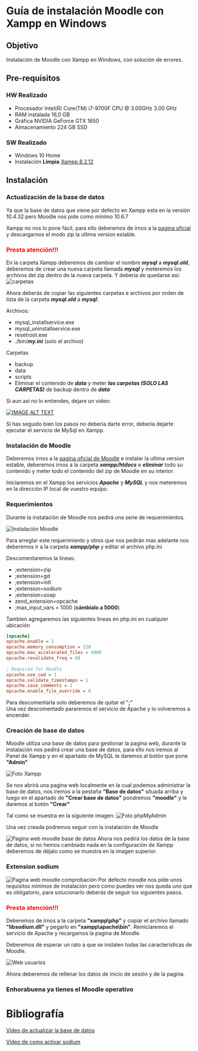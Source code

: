 # Guía de instalación Moodle con Xampp en Windows

## Objetivo
Instalación de Moodle con Xampp en Windows, con solución de errores.

## Pre-requisitos

### HW Realizado

- Procesador Intel(R) Core(TM) i7-9700F CPU @ 3.00GHz   3.00 GHz
- RAM instalada	16,0 GB
- Gráfica NVIDIA GeForce GTX 1650
- Almacenamiento 224 GB SSD

### SW Realizado

- Windows 10 Home
- Instalación __Limpia__ [Xampp 8.2.12](https://mariadb.org/download/?t=mariadb&p=mariadb&r=11.2.2&os=windows&cpu=x86_64&pkg=zip&m=fe_up_pt)

## Instalación
### Actualización de la base de datos
Ya que la base de datos que viene por defecto en Xampp esta en la versión 10.4.32 pero Moodle nos pide como mínimo 10.6.7

Xampp no nos lo pone fácil, para ello deberemos de irnos a la [pagina oficial](https://mirrors.up.pt/pub/mariadb/mariadb-11.2.2/winx64-packages/mariadb-11.2.2-winx64.zip) y descargarnos el modo zip la ultima version estable.

### <span style="color:red">Presta atención!!!</span>
En la carpeta Xampp deberemos de cambiar el nombre ___mysql___ a ___mysql.old___, deberemos de crear una nueva carpeta llamada ___mysql___ y meteremos los archivos del zip dentro de la nueva carpeta. Y debería de quedarse asi:
![carpetas](./images/image.png)

Ahora deberás de copiar las siguientes carpetas e archivos por orden de lista de la carpeta ___mysql.old___ a ___mysql___:

Archivos:

- mysql_installservice.exe
- mysql_uninstallservice.exe
- resetroot.exe
- ./bin/___my.ini___ (solo el archivo)

Carpetas

- backup
- data
- scripts
- Eliminar el contenido de ___data___ y meter ___las carpetas (SOLO LAS CARPETAS)___ de backup dentro de ___data___


Si aun asi no lo entiendes, dejare un video:

[![IMAGE ALT TEXT](http://img.youtube.com/vi/FUYTEY8ighw/0.jpg)](http://www.youtube.com/watch?v=FUYTEY8ighw "Video Title")

Si has seguido bien los pasos no debería darte error, debería dejarte ejecutar el servicio de MySql en Xampp.

### Instalación de Moodle
Deberemos irnos a la [pagina oficial de Moodle](https://download.moodle.org/releases/latest/) e instalar la ultima version estable, deberemos irnos a la carpeta ___xampp/htdocs___ e ___eliminar___ todo su contenido y meter todo el contenido del zip de Moodle en su interior.

Iniciaremos en el Xampp los servicios ___Apache___ y ___MySQL___ y nos meteremos en la dirección IP local de vuestro equipo.

### Requerimientos

Durante la instalación de Moodle nos pedirá una serie de requerimientos.

![Instalación Moodle](./images/image-1.png)

Para arreglar este requerimiento y otros que nos pedirán mas adelante nos deberemos ir a la carpeta ___xampp/php___ y editar el archivo php.ini

Descomentaremos la lineas:

- ;extension=zip
- ;extension=gd
- ;extension=intl
- ;extension=sodium
- ;extension=soap
- zend_extension=opcache
- ;max_input_vars = 1000 (__cámbialo a 5000__)


Tambien agregaremos las siguientes lineas en php.ini en cualquier ubicación
````ini
[opcache]
opcache.enable = 1
opcache.memory_consumption = 128
opcache.max_accelerated_files = 4000
opcache.revalidate_freq = 60
 
; Required for Moodle
opcache.use_cwd = 1
opcache.validate_timestamps = 1
opcache.save_comments = 1
opcache.enable_file_override = 0
````

Para descomentarla solo deberemos de quitar el "__;__" \
Una vez descomentado pararemos el servicio de Apache y lo volveremos a encender.

### Creación de base de datos
Moodle utiliza una base de datos para gestionar la pagina web, durante la instalación nos pedirá crear una base de datos, para ello nos iremos al Panel de Xampp y en el apartado de MySQL le daremos al botón que pone __"Admin"__

![Foto Xampp](./images/image-2.png)

Se nos abrirá una pagina web localmente en la cual podemos administrar la base de datos, nos iremos a la pestaña __"Base de datos"__ situada arriba y luego en el apartado de __"Crear base de datos"__ pondremos __"moodle"__ y le daremos al botón __"Crear"__

Tal como se muestra en la siguiente imagen:
![Foto phpMyAdmin](./images/image-3.png)

Una vez creada podremos seguir con la instalación de Moodle 

![Pagina web moodle base de datos](./images/image-4.png)
Ahora nos pedirá los datos de la base de datos, si no hemos cambiado nada en la configuración de Xampp deberemos de déjalo como se muestra en la imagen superior.

### Extension sodium

![Pagina web moodle comprobación](./images/image-5.png)
Por defecto moodle nos pide unos requisitos mínimos de instalación pero como puedes ver nos queda uno que es obligatorio, para solucionarlo deberás de seguir los siguientes pasos.
### <span style="color:red">Presta atención!!!</span>
Deberemos de irnos a la carpeta __"xampp\php"__ y copiar el archivo llamado __"libsodium.dll"__ y pegarlo en __"xampp\apache\bin"__. Reiniciaremos el servicio de Apache y recargamos la pagina de Moodle.

Deberemos de esperar un rato a que se instalen todas las características de Moodle.

![Web usuarios](./images/image-6.png)

Ahora deberemos de rellenar los datos de inicio de sesión y de la pagina.

### Enhorabuena ya tienes el Moodle operativo


# Bibliografía
[Video de actualizar la base de datos](https://youtu.be/-GmyjYEfuzE)

[Video de como activar sodium](https://youtu.be/gcOiTv4QVZI)
